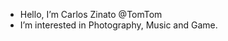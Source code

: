 - Hello, I’m Carlos Zinato @TomTom
- I’m interested in Photography, Music and Game.

<!---
carloszinato-tomtom/carloszinato-tomtom is a ✨ special ✨ repository because its `README.md` (this file) appears on your GitHub profile.
You can click the Preview link to take a look at your changes.
--->

